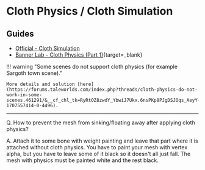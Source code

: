 # Cloth Physics / Cloth Simulation

## Guides

* [Official - Cloth Simulation](https://moddocs.bannerlord.com/editor/resource-editors/cloth_simulation/)
* [Banner Lab - Cloth Physics (Part 1)](https://www.youtube.com/watch?v=atJGwDkzfok&list=PLxhni8XI_dRALYs8R9NHpMLxpMI2wSGxA&index=2){target=_blank}


!!! warning "Some scenes do not support cloth physics (for example Sargoth town scene)."

    More details and solution [here](https://forums.taleworlds.com/index.php?threads/cloth-physics-do-not-work-in-some-scenes.461291/&__cf_chl_tk=RyRtOZ8zwdY_YbwiJ7Ukx.6nsPKp8PJgDSJOqs_AeyY-1707557414-0-4496).


---

Q. How to prevent the mesh from sinking/floating away after applying cloth physics?

A. Attach it to some bone with weight painting and leave that part where it is attached without cloth physics. You have to paint your mesh with vertex alpha, but you have to leave some of it black so it doesn't all just fall. The mesh with physics must be painted white and the rest black.

